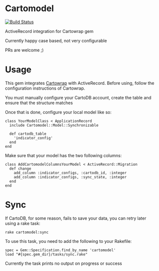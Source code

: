 # Cartomodel

[![Build Status](https://travis-ci.org/Vizzuality/cartomodel.svg?branch=master)](https://travis-ci.org/Vizzuality/cartomodel)

ActiveRecord integration for Cartowrap gem

Currently happy case based, not very configurable

PRs are welcome ;)

# Usage

This gem integrates [Cartowrap](https://github.com/tiagojsag/cartowrap) with ActiveRecord.
Before using, follow the configuration instructions of Cartowrap.

You must manually configure your CartoDB account, create the table and ensure that the structure matches

Once that is done, configure your local model like so:

```
class YourModelClass < ApplicationRecord
  include Cartomodel::Model::Synchronizable

  def cartodb_table
    'indicator_config'
  end
end
```

Make sure that your model has the two following columns:

```
class AddCartomodelColumnsYourModel < ActiveRecord::Migration
  def change
    add_column :indicator_configs, :cartodb_id, :integer
    add_column :indicator_configs, :sync_state, :integer
  end
end
```

# Sync

If CartoDB, for some reason, fails to save your data, you can retry later using a rake task:

```
rake cartomodel:sync
```

To use this task, you need to add the following to your Rakefile:

```
spec = Gem::Specification.find_by_name 'cartomodel'
load "#{spec.gem_dir}/tasks/sync.rake"
```

Currently the task prints no output on progress or success